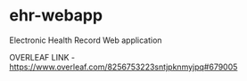 # ehr-webapp
 Electronic Health Record Web application

 OVERLEAF LINK - https://www.overleaf.com/8256753223sntjpknmyjpq#679005 
